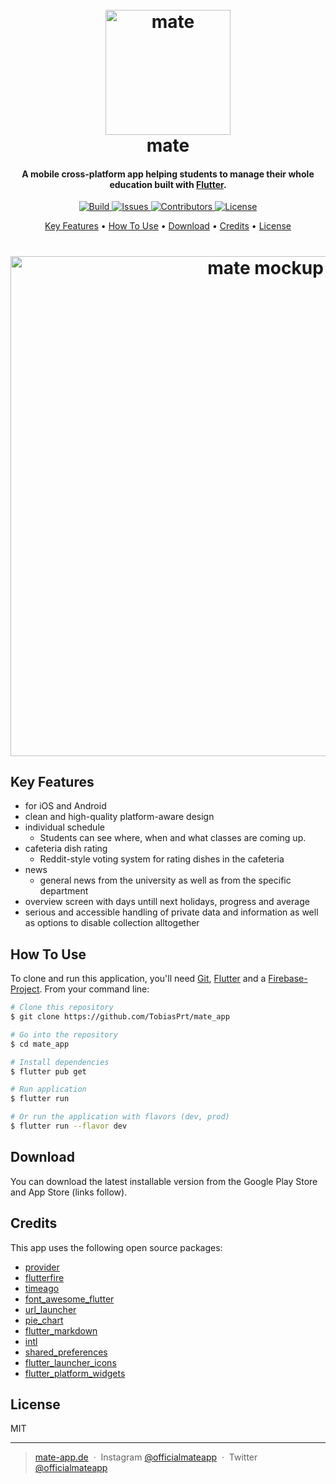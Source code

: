<h1 align="center">
  <br>
  <a href="http://mate-app.de">
      <img src="https://github.com/TobiasPrt/mate-app/blob/master/readmeicon.png" alt="mate" width="200">
  </a>
  <br>
  mate
  <br>
</h1>

<h4 align="center">A mobile cross-platform app helping students to manage their whole education built with <a href="https://flutter.dev"> Flutter</a>.</h4>

<p align="center">
  <a href="https://github.com/TobiasPrt/mate-app/">
    <img src="https://img.shields.io/github/workflow/status/TobiasPRt/mate-app/Check%20if%20App%20builds%20properly/master"
         alt="Build">
  </a>
  <a href="https://github.com/TobiasPrt/mate-app/issues/">
    <img src="https://img.shields.io/github/issues/TobiasPrt/mate-app"
         alt="Issues">
  </a>
  <a href="https://github.com/TobiasPrt/mate-app/graphs/contributors">
    <img src="https://img.shields.io/github/contributors/TobiasPrt/mate-app"
         alt="Contributors">
  </a>
  <a href="https://github.com/TobiasPrt/mate-app/LICENSE.md">
    <img src="https://img.shields.io/github/license/TobiasPrt/mate-app"
         alt="License">
  </a>
  
  
</p>

<p align="center">
  <a href="#key-features">Key Features</a> •
  <a href="#how-to-use">How To Use</a> •
  <a href="#download">Download</a> •
  <a href="#credits">Credits</a> •
  <a href="#license">License</a>
</p>

<h1 align="center">
    <a href="http://mate-app.de">
      <img src="https://tobiaspoertner.com/img/matepreview.jpg" alt="mate mockup" width="800">
  </a>
</h1>


## Key Features

* for iOS and Android
* clean and high-quality platform-aware design
* individual schedule
  - Students can see where, when and what classes are coming up.
* cafeteria dish rating
  - Reddit-style voting system for rating dishes in the cafeteria
* news
  - general news from the university as well as from the specific department
* overview screen with days untill next holidays, progress and average
* serious and accessible handling of private data and information as well as options to disable collection alltogether

## How To Use
To clone and run this application, you'll need [Git](https://git-scm.com), [Flutter](https://flutter.dev/docs/get-started/install) and a [Firebase-Project](https://firebase.google.com/). From your command line:

```bash
# Clone this repository
$ git clone https://github.com/TobiasPrt/mate_app

# Go into the repository
$ cd mate_app

# Install dependencies
$ flutter pub get

# Run application
$ flutter run

# Or run the application with flavors (dev, prod)
$ flutter run --flavor dev
```

## Download

You can download the latest installable version from the Google Play Store and App Store (links follow).

## Credits

This app uses the following open source packages:

- [provider](https://github.com/rrousselGit/provider)
- [flutterfire](https://github.com/FirebaseExtended/flutterfire)
- [timeago](https://github.com/andresaraujo/timeago.dart)
- [font_awesome_flutter](https://github.com/fluttercommunity/font_awesome_flutter)
- [url_launcher](https://github.com/LampeMW/url_launcher)
- [pie_chart](https://github.com/apgapg/pie_chart)
- [flutter_markdown](https://github.com/flutter/flutter_markdown)
- [intl](https://github.com/dart-lang/intl)
- [shared_preferences](https://github.com/flutter/plugins)
- [flutter_launcher_icons](https://github.com/fluttercommunity/flutter_launcher_icons)
- [flutter_platform_widgets](https://github.com/stryder-dev/flutter_platform_widgets)

## License

MIT

---

> [mate-app.de](https://mate-app.de) &nbsp;&middot;&nbsp;
> Instagram [@officialmateapp](https://www.instagram.com/officialmateapp/) &nbsp;&middot;&nbsp;
> Twitter [@officialmateapp](https://twitter.com/officialmateapp)
